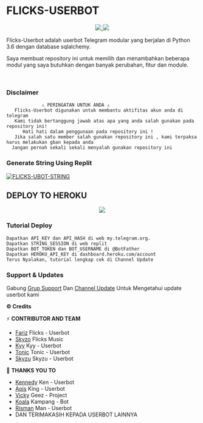 #         FLICKS-USERBOT​    

<p align="center">
  <a href="https://github.com/fjgaming212/Flicks-Userbot/fork">
    <img src="https://img.shields.io/github/forks/fjgaming212/Flicks-Userbot?label=Fork&style=social">
    
  </a>
  <a href="https://github.com/fjgaming212/Flicis-Userbot">
    <img src="https://img.shields.io/github/stars/fjgaming212/Flicks-Userbot?style=social">
  </a>
</p>  

Flicks-Userbot adalah userbot Telegram modular yang berjalan di Python 3.6 dengan database sqlalchemy.

Saya membuat repository ini untuk memilih dan menambahkan beberapa modul yang saya butuhkan dengan banyak perubahan, fitur dan module.
    

<p align="center">&nbsp;</p>

### Disclaimer 
```
             ⚠️ PERINGATAN UNTUK ANDA ⚠️ ️
   Flicks-Userbot digunakan untuk membantu aktifitas akun anda di telegram
   Kami tidak bertanggung jawab atas apa yang anda salah gunakan pada repository ini!
      Hati hati dalam penggunaan pada repository ini !
   Jika salah satu member salah gunakan repository ini , kami terpaksa harus melakukan gban kepada anda 
  Jangan pernah sekali sekali menyalah gunakan repository ini
```


### Generate String Using Replit

[![FLICKS-UBOT-STRING](https://img.shields.io/badge/run-string__session.py-blue?style=for-the-badge&logo=repl.it)](https://replit.com/@fjgaming212/StringSession#main.py)


## DEPLOY TO HEROKU 
<p align="center"><a href="https://heroku.com/deploy?template=https://github.com/fjgaming212/Deploy-Flicks"> <img src="https://www.herokucdn.com/deploy/button.svg" /></a></p>

### Tutorial Deploy
```
Dapatkan API_KEY dan API_HASH di web my.telegram.org.
Dapatkan STRING_SESSION di web replit
Dapatkan BOT_TOKEN dan BOT_USERNAME di @BotFather
Dapatkan HEROKU_API_KEY di dashboard.heroku.com/account
Terus Nyalakan, tutorial lengkap cek di Channel Update
```


### Support & Updates 
Gabung [Grup Support](https://t.me/FlicksSupport) Dan [Channel Update](https://t.me/InfoFlicksUserbot) Untuk Mengetahui update userbot kami


  <b>© Credits</b></summary>


⚡ **CONTRIBUTOR AND TEAM**
*   [Fariz](https://github.com/fjgaming212/Flicks-Userbot)    Flicks - Userbot
*   [Skyzo](https://github.com/ridho17-ind/XBot-Music)     Flicks Music
*   [Kyy](http://github.com/muhammadrizky16/Kyy-Userbot)    Kyy - Userbot
*   [Tonic](http://github.com/Tonic990/Tonic-User)    Tonic - Userbot
*   [Skyzu](https://github.com/Skyzu/Skyzu-Userbot)     Skyzu - Userbot

🔰 **THANKS YOU TO**
*   [Kennedy](https://github.com/KennedyProject/KEN-UBOT)    Ken - Userbot
*   [Apis](https://github.com/apisuserbot/King-Userbot)     King - Userbot
*   [Vicky](https://github.com/Vckyou/Geez-Project)    Geez - Project 
*   [Koala](https://github.com/ManusiaRakitan/Kampang-Bot)    Kampang - Bot
*   [Risman](https://github.com/mrismanaziz/Man-Userbot)   Man - Userbot
*   DAN TERIMAKASIH KEPADA USERBOT LAINNYA
